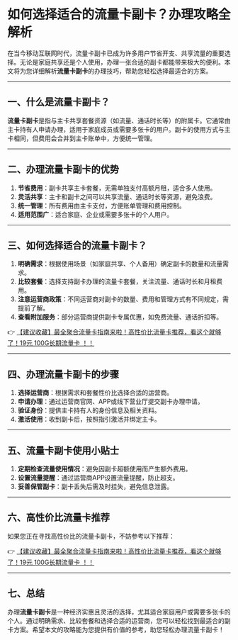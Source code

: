 # 如何选择适合的流量卡副卡？办理攻略全解析

在当今移动互联网时代，流量卡副卡已成为许多用户节省开支、共享流量的重要选择。无论是家庭共享还是个人使用，办理一张合适的副卡都能带来极大的便利。本文将为您详细解析**流量卡副卡**的办理技巧，帮助您轻松选择最适合的方案。

---

## 一、什么是流量卡副卡？

**流量卡副卡**是指与主卡共享套餐资源（如流量、通话时长等）的附属卡。它通常由主卡持有人申请办理，适用于家庭成员或需要多张卡的用户。副卡的使用方式与主卡相同，但费用会合并到主卡账单中，方便统一管理。

---

## 二、办理流量卡副卡的优势

1. **节省费用**：副卡共享主卡套餐，无需单独支付高额月租，适合多人使用。
2. **灵活共享**：主卡和副卡之间可以共享流量、通话时长等资源，避免浪费。
3. **统一管理**：所有费用由主卡支付，方便账单管理和费用控制。
4. **适用范围广**：适合家庭、企业或需要多张卡的个人用户。

---

## 三、如何选择适合的流量卡副卡？

1. **明确需求**：根据使用场景（如家庭共享、个人备用）确定副卡的数量和流量需求。
2. **比较套餐**：选择支持副卡办理的流量卡套餐，关注流量、通话时长和月租费用。
3. **注意运营商政策**：不同运营商对副卡的数量、费用和管理方式有不同规定，需提前了解。
4. **查看附加服务**：部分运营商提供副卡专属优惠，如免费流量、通话折扣等。

👉 [【建议收藏】最全聚合流量卡指南来啦！高性价比流量卡推荐，看这个就够了！19元 100G长期流量卡 ！！](https://bit.ly/Liuliangka)

---

## 四、办理流量卡副卡的步骤

1. **选择运营商**：根据需求和套餐性价比选择合适的运营商。
2. **申请办理**：通过运营商官网、APP或线下营业厅提交副卡办理申请。
3. **验证身份**：提供主卡持有人的身份信息及相关资料。
4. **激活使用**：收到副卡后，按照指引激活并绑定主卡。

---

## 五、流量卡副卡使用小贴士

1. **定期检查流量使用情况**：避免因副卡超额使用而产生额外费用。
2. **设置流量提醒**：通过运营商APP设置流量提醒，防止超支。
3. **妥善保管副卡**：副卡丢失后需及时挂失，避免信息泄露。

---

## 六、高性价比流量卡推荐

如果您正在寻找高性价比的流量卡副卡，不妨参考以下推荐：

👉 [【建议收藏】最全聚合流量卡指南来啦！高性价比流量卡推荐，看这个就够了！19元 100G长期流量卡 ！！](https://bit.ly/Liuliangka)

---

## 七、总结

办理**流量卡副卡**是一种经济实惠且灵活的选择，尤其适合家庭用户或需要多张卡的个人。通过明确需求、比较套餐和选择合适的运营商，您可以轻松找到最适合的副卡方案。希望本文的攻略能为您提供有价值的参考，助您轻松办理流量卡副卡！